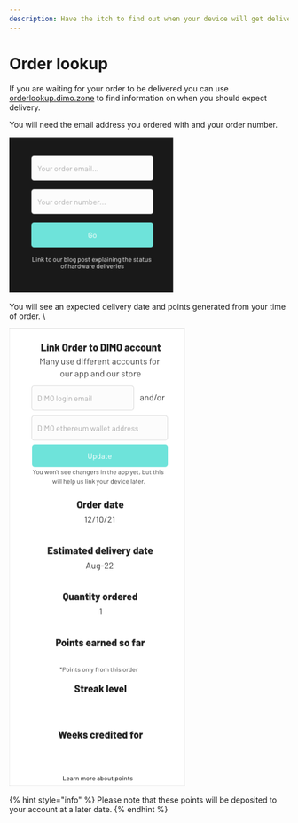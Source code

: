 ```yaml
---
description: Have the itch to find out when your device will get delivered?
---
```


# Order lookup

If you are waiting for your order to be delivered you can use [orderlookup.dimo.zone](https://orderlookup.dimo.zone) to find information on when you should expect delivery.

You will need the email address you ordered with and your order number.

![Orderlookup.dimo.zone](<../.gitbook/assets/iScreen Shoter - 2022-07-22 110248.670.png>)

You will see an expected delivery date and points generated from your time of order. \


![example of what your screen should look like](<../.gitbook/assets/iScreen Shoter - 2022-07-22 110554.305.png>)

{% hint style="info" %}
Please note that these points will be deposited to your account at a later date.
{% endhint %}
